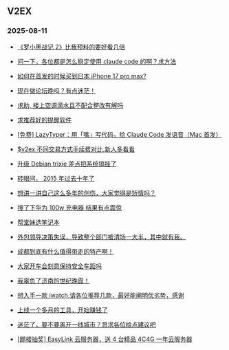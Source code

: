 ## V2EX 
### 2025-08-11

+ [《罗小黑战记 2》比我预料的要好看几倍](https://www.v2ex.com/t/1151315)

+ [问一下，各位都是怎么稳定使用 claude code 的啊？求方法](https://www.v2ex.com/t/1151317)

+ [如何在首发的时候买到日本 iPhone 17 pro max?](https://www.v2ex.com/t/1151311)

+ [现在做论坛晚吗？有点迷茫！](https://www.v2ex.com/t/1151321)

+ [求助, 楼上空调滴水且不配合整改有解吗](https://www.v2ex.com/t/1151322)

+ [求推荐好的提醒软件](https://www.v2ex.com/t/1151347)

+ [[免费] LazyTyper：用「嘴」写代码，给 Claude Code 发语音（Mac 首发）](https://www.v2ex.com/t/1151314)

+ [$v2ex 不同交易方式手续费对比,新人多看看](https://www.v2ex.com/t/1151318)

+ [升级 Debian trixie 差点把系统搞挂了](https://www.v2ex.com/t/1151325)

+ [转眼间， 2015 年过去十年了](https://www.v2ex.com/t/1151333)

+ [想讲一讲自己这么多年的创伤，大家觉得是矫情吗？](https://www.v2ex.com/t/1151394)

+ [搜了下华为 100w 充电器 结果有点震惊](https://www.v2ex.com/t/1151418)

+ [帮堂妹选笔记本](https://www.v2ex.com/t/1151453)

+ [外包领导决策失误，导致整个部门被清场一大半，其中就有我。](https://www.v2ex.com/t/1151390)

+ [成都到底有什么值得带走的特产啊！](https://www.v2ex.com/t/1151464)

+ [大家开车会刻意保持安全车距吗](https://www.v2ex.com/t/1151447)

+ [我辜负了济南的世纪晚霞！](https://www.v2ex.com/t/1151432)

+ [想入手一款 iwatch,请各位推荐几款，最好能阐明优劣势，感谢](https://www.v2ex.com/t/1151422)

+ [上线一个多月的工具，开始赚钱了](https://www.v2ex.com/t/1151448)

+ [迷茫了，要不要离开一线城市？恳求各位给点建议吧](https://www.v2ex.com/t/1151471)

+ [[踢楼抽奖] EasyLink 云服务器，送 4 台精品 4C4G 一年云服务器](https://www.v2ex.com/t/1151490)

